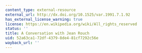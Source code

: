 ```yaml
---
content_type: external-resource
external_url: http://dx.doi.org/10.1525/var.1991.7.1.92
has_external_license_warning: true
license: https://en.wikipedia.org/wiki/All_rights_reserved
status: ''
title: A Conversation with Jean Rouch
uid: 52a63ca1-72df-4379-8de4-81cf7292c56e
wayback_url: ''
---
```

